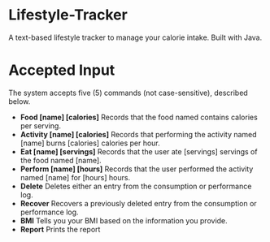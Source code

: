 # Lifestyle-Tracker
A text-based lifestyle tracker to manage your calorie intake. Built with Java.

# Accepted Input
The system accepts five (5) commands (not case-sensitive), described below.
- **Food [name] [calories]**
  Records that the food named <name> contains <calories> calories per serving.
- **Activity [name] [calories]**
  Records that performing the activity named [name] burns [calories] calories per hour.
- **Eat [name] [servings]**
  Records that the user ate [servings] servings of the food named [name].
- **Perform [name] [hours]**
  Records that the user performed the activity named [name] for [hours] hours.
- **Delete**
  Deletes either an entry from the consumption or performance log.
- **Recover**
  Recovers a previously deleted entry from the consumption or performance log.
- **BMI**
  Tells you your BMI based on the information you provide.
- **Report**
  Prints the report
  
